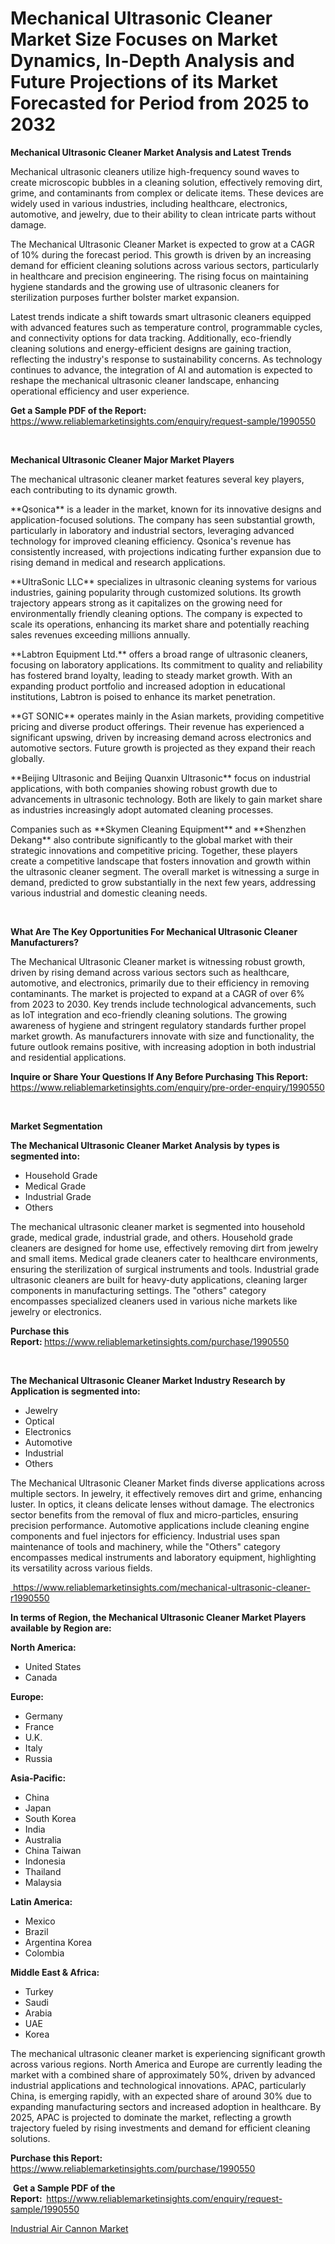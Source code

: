 <p><h1>Mechanical Ultrasonic Cleaner Market Size Focuses on Market Dynamics, In-Depth Analysis and Future Projections of its Market Forecasted for Period from 2025 to 2032</h1></p><p><strong>Mechanical Ultrasonic Cleaner Market Analysis and Latest Trends</strong></p>
<p><p>Mechanical ultrasonic cleaners utilize high-frequency sound waves to create microscopic bubbles in a cleaning solution, effectively removing dirt, grime, and contaminants from complex or delicate items. These devices are widely used in various industries, including healthcare, electronics, automotive, and jewelry, due to their ability to clean intricate parts without damage.</p><p>The Mechanical Ultrasonic Cleaner Market is expected to grow at a CAGR of 10% during the forecast period. This growth is driven by an increasing demand for efficient cleaning solutions across various sectors, particularly in healthcare and precision engineering. The rising focus on maintaining hygiene standards and the growing use of ultrasonic cleaners for sterilization purposes further bolster market expansion. </p><p>Latest trends indicate a shift towards smart ultrasonic cleaners equipped with advanced features such as temperature control, programmable cycles, and connectivity options for data tracking. Additionally, eco-friendly cleaning solutions and energy-efficient designs are gaining traction, reflecting the industry's response to sustainability concerns. As technology continues to advance, the integration of AI and automation is expected to reshape the mechanical ultrasonic cleaner landscape, enhancing operational efficiency and user experience.</p></p>
<p><strong>Get a Sample PDF of the Report:&nbsp;</strong> <a href="https://www.reliablemarketinsights.com/enquiry/request-sample/1990550?utm_campaign=3206&utm_medium=2&utm_source=Github&utm_content=ia&utm_term=10042025&utm_id=mechanical-ultrasonic-cleaner">https://www.reliablemarketinsights.com/enquiry/request-sample/1990550</a></p>
<p>&nbsp;</p>
<p><strong>Mechanical Ultrasonic Cleaner Major Market Players</strong></p>
<p><p>The mechanical ultrasonic cleaner market features several key players, each contributing to its dynamic growth. </p><p>**Qsonica** is a leader in the market, known for its innovative designs and application-focused solutions. The company has seen substantial growth, particularly in laboratory and industrial sectors, leveraging advanced technology for improved cleaning efficiency. Qsonica's revenue has consistently increased, with projections indicating further expansion due to rising demand in medical and research applications.</p><p>**UltraSonic LLC** specializes in ultrasonic cleaning systems for various industries, gaining popularity through customized solutions. Its growth trajectory appears strong as it capitalizes on the growing need for environmentally friendly cleaning options. The company is expected to scale its operations, enhancing its market share and potentially reaching sales revenues exceeding millions annually.</p><p>**Labtron Equipment Ltd.** offers a broad range of ultrasonic cleaners, focusing on laboratory applications. Its commitment to quality and reliability has fostered brand loyalty, leading to steady market growth. With an expanding product portfolio and increased adoption in educational institutions, Labtron is poised to enhance its market penetration.</p><p>**GT SONIC** operates mainly in the Asian markets, providing competitive pricing and diverse product offerings. Their revenue has experienced a significant upswing, driven by increasing demand across electronics and automotive sectors. Future growth is projected as they expand their reach globally.</p><p>**Beijing Ultrasonic and Beijing Quanxin Ultrasonic** focus on industrial applications, with both companies showing robust growth due to advancements in ultrasonic technology. Both are likely to gain market share as industries increasingly adopt automated cleaning processes.</p><p>Companies such as **Skymen Cleaning Equipment** and **Shenzhen Dekang** also contribute significantly to the global market with their strategic innovations and competitive pricing. Together, these players create a competitive landscape that fosters innovation and growth within the ultrasonic cleaner segment. The overall market is witnessing a surge in demand, predicted to grow substantially in the next few years, addressing various industrial and domestic cleaning needs.</p></p>
<p>&nbsp;</p>
<p><strong>What Are The Key Opportunities For Mechanical Ultrasonic Cleaner Manufacturers?</strong></p>
<p><p>The Mechanical Ultrasonic Cleaner market is witnessing robust growth, driven by rising demand across various sectors such as healthcare, automotive, and electronics, primarily due to their efficiency in removing contaminants. The market is projected to expand at a CAGR of over 6% from 2023 to 2030. Key trends include technological advancements, such as IoT integration and eco-friendly cleaning solutions. The growing awareness of hygiene and stringent regulatory standards further propel market growth. As manufacturers innovate with size and functionality, the future outlook remains positive, with increasing adoption in both industrial and residential applications.</p></p>
<p><strong>Inquire or Share Your Questions If Any Before Purchasing This Report:</strong> <a href="https://www.reliablemarketinsights.com/enquiry/pre-order-enquiry/1990550?utm_campaign=3206&utm_medium=2&utm_source=Github&utm_content=ia&utm_term=10042025&utm_id=mechanical-ultrasonic-cleaner">https://www.reliablemarketinsights.com/enquiry/pre-order-enquiry/1990550</a></p>
<p>&nbsp;</p>
<p><strong>Market Segmentation</strong></p>
<p><strong>The Mechanical Ultrasonic Cleaner Market Analysis by types is segmented into:</strong></p>
<p><ul><li>Household Grade</li><li>Medical Grade</li><li>Industrial Grade</li><li>Others</li></ul></p>
<p><p>The mechanical ultrasonic cleaner market is segmented into household grade, medical grade, industrial grade, and others. Household grade cleaners are designed for home use, effectively removing dirt from jewelry and small items. Medical grade cleaners cater to healthcare environments, ensuring the sterilization of surgical instruments and tools. Industrial grade ultrasonic cleaners are built for heavy-duty applications, cleaning larger components in manufacturing settings. The "others" category encompasses specialized cleaners used in various niche markets like jewelry or electronics.</p></p>
<p><strong>Purchase this Report:&nbsp;</strong><a href="https://www.reliablemarketinsights.com/purchase/1990550?utm_campaign=3206&utm_medium=2&utm_source=Github&utm_content=ia&utm_term=10042025&utm_id=mechanical-ultrasonic-cleaner">https://www.reliablemarketinsights.com/purchase/1990550</a></p>
<p>&nbsp;</p>
<p><strong>The Mechanical Ultrasonic Cleaner Market Industry Research by Application is segmented into:</strong></p>
<p><ul><li>Jewelry</li><li>Optical</li><li>Electronics</li><li>Automotive</li><li>Industrial</li><li>Others</li></ul></p>
<p><p>The Mechanical Ultrasonic Cleaner Market finds diverse applications across multiple sectors. In jewelry, it effectively removes dirt and grime, enhancing luster. In optics, it cleans delicate lenses without damage. The electronics sector benefits from the removal of flux and micro-particles, ensuring precision performance. Automotive applications include cleaning engine components and fuel injectors for efficiency. Industrial uses span maintenance of tools and machinery, while the "Others" category encompasses medical instruments and laboratory equipment, highlighting its versatility across various fields.</p></p>
<p><a href="https://www.reliablemarketinsights.com/mechanical-ultrasonic-cleaner-r1990550?utm_campaign=3206&utm_medium=2&utm_source=Github&utm_content=ia&utm_term=10042025&utm_id=mechanical-ultrasonic-cleaner">&nbsp;https://www.reliablemarketinsights.com/mechanical-ultrasonic-cleaner-r1990550</a></p>
<p><strong>In terms of Region, the Mechanical Ultrasonic Cleaner Market Players available by Region are:</strong></p>
<p>
    <p> <strong> North America: </strong>
        <ul>
            <li>United States</li>
            <li>Canada</li>
        </ul>
        </p> 
    <p> <strong> Europe: </strong>
        <ul>
            <li>Germany</li>
            <li>France</li>
            <li>U.K.</li>
            <li>Italy</li>
            <li>Russia</li>
        </ul>
        </p> 
    <p> <strong> Asia-Pacific: </strong>
        <ul>
            <li>China</li>
            <li>Japan</li>
            <li>South Korea</li>
            <li>India</li>
            <li>Australia</li>
            <li>China Taiwan</li>
            <li>Indonesia</li>
            <li>Thailand</li>
            <li>Malaysia</li>
        </ul>
        </p> 
    <p> <strong> Latin America: </strong>
        <ul>
            <li>Mexico</li>
            <li>Brazil</li>
            <li>Argentina Korea</li>
            <li>Colombia</li>
        </ul>
        </p> 
    <p> <strong> Middle East & Africa: </strong>
        <ul>
            <li>Turkey</li>
            <li>Saudi</li>
            <li>Arabia</li>
            <li>UAE</li>
            <li>Korea</li>
        </ul>
    </p>
    </p>
<p><p>The mechanical ultrasonic cleaner market is experiencing significant growth across various regions. North America and Europe are currently leading the market with a combined share of approximately 50%, driven by advanced industrial applications and technological innovations. APAC, particularly China, is emerging rapidly, with an expected share of around 30% due to expanding manufacturing sectors and increased adoption in healthcare. By 2025, APAC is projected to dominate the market, reflecting a growth trajectory fueled by rising investments and demand for efficient cleaning solutions.</p></p>
<p><strong>Purchase this Report: </strong><a href="https://www.reliablemarketinsights.com/purchase/1990550?utm_campaign=3206&utm_medium=2&utm_source=Github&utm_content=ia&utm_term=10042025&utm_id=mechanical-ultrasonic-cleaner">https://www.reliablemarketinsights.com/purchase/1990550</a></p>
<p>&nbsp;<strong>Get a Sample PDF of the Report:&nbsp;&nbsp;</strong><a href="https://www.reliablemarketinsights.com/enquiry/request-sample/1990550?utm_campaign=3206&utm_medium=2&utm_source=Github&utm_content=ia&utm_term=10042025&utm_id=mechanical-ultrasonic-cleaner">https://www.reliablemarketinsights.com/enquiry/request-sample/1990550</a></p>
<p><strong></strong></p>
<p><p><a href="https://github.com/boyertrull4r/Market-Research-Report-List-1/blob/main/industrial-air-cannon-market.md?utm_campaign=3206&utm_medium=2&utm_source=Github&utm_content=ia&utm_term=10042025&utm_id=mechanical-ultrasonic-cleaner">Industrial Air Cannon Market</a></p></p>